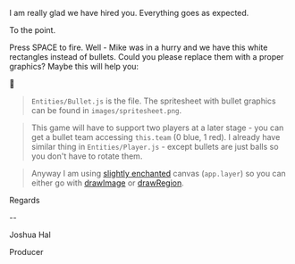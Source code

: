 I am really glad we have hired you. Everything goes as expected.

To the point.

Press SPACE to fire. Well  - Mike was in a hurry and we have this white rectangles instead of bullets.
Could you please replace them with a proper graphics? Maybe this will help you:

:email: 

> `Entities/Bullet.js` is the file. The spritesheet with bullet graphics can be found in `images/spritesheet.png`.

> This game will have to support two players at a later stage - you can get a bullet team accessing `this.team` (0 blue, 1 red). I already have similar thing in `Entities/Player.js` - except bullets are just balls so you don't have to rotate them.

> Anyway I am using [slightly enchanted](http://canvasquery.com/basics) canvas (`app.layer`) so you can either go with [drawImage](http://tutorials.jenkov.com/html5-canvas/images.html#drawing-parts-of-images) or [drawRegion](http://canvasquery.com/drawRegion).

Regards

\-\-

Joshua Hal

Producer